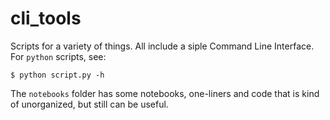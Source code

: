 # cli_tools
Scripts for a variety of things. All include a siple Command Line Interface.
For `python` scripts, see:
```terminal
$ python script.py -h
```

The `notebooks` folder has some notebooks, one-liners and code that is kind of 
unorganized, but still can be useful.
